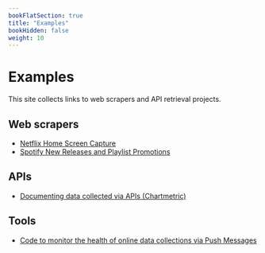 ```yaml
---
bookFlatSection: true
title: "Examples"
bookHidden: false
weight: 10
---
```


# Examples

This site collects links to web scrapers and API retrieval projects.

## Web scrapers
- [Netflix Home Screen Capture](https://github.com/hannesdatta/data-netflix)
- [Spotify New Releases and Playlist Promotions](https://github.com/andreantonacci/everynoise_scraper)

## APIs
- [Documenting data collected via APIs (Chartmetric)](https://github.com/hannesdatta/data-spotify-playlist-ecosystem)

## Tools
- [Code to monitor the health of online data collections via Push Messages](https://github.com/hannesdatta/healthmonitor)

